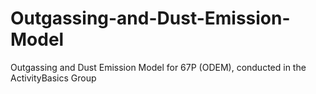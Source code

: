 # Outgassing-and-Dust-Emission-Model
Outgassing and Dust Emission Model for 67P (ODEM), conducted in the ActivityBasics Group
